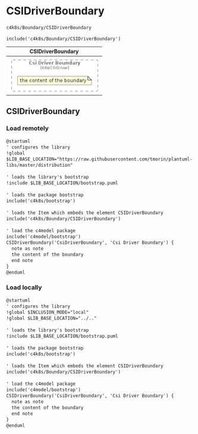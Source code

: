 # CSIDriverBoundary


```text
c4k8s/Boundary/CSIDriverBoundary
```

```text
include('c4k8s/Boundary/CSIDriverBoundary')
```



| CSIDriverBoundary |
| :---: |
| ![illustration for CSIDriverBoundary](../../c4k8s/Boundary/CSIDriverBoundary.Local.png) |




## CSIDriverBoundary

### Load remotely
```plantuml
@startuml
' configures the library
!global $LIB_BASE_LOCATION="https://raw.githubusercontent.com/tmorin/plantuml-libs/master/distribution"

' loads the library's bootstrap
!include $LIB_BASE_LOCATION/bootstrap.puml

' loads the package bootstrap
include('c4k8s/bootstrap')

' loads the Item which embeds the element CSIDriverBoundary
include('c4k8s/Boundary/CSIDriverBoundary')

' load the c4model package
include('c4model/bootstrap')
CSIDriverBoundary('CsiDriverBoundary', 'Csi Driver Boundary') {
  note as note
  the content of the boundary
  end note
}
@enduml
```

### Load locally
```plantuml
@startuml
' configures the library
!global $INCLUSION_MODE="local"
!global $LIB_BASE_LOCATION="../.."

' loads the library's bootstrap
!include $LIB_BASE_LOCATION/bootstrap.puml

' loads the package bootstrap
include('c4k8s/bootstrap')

' loads the Item which embeds the element CSIDriverBoundary
include('c4k8s/Boundary/CSIDriverBoundary')

' load the c4model package
include('c4model/bootstrap')
CSIDriverBoundary('CsiDriverBoundary', 'Csi Driver Boundary') {
  note as note
  the content of the boundary
  end note
}
@enduml
```


